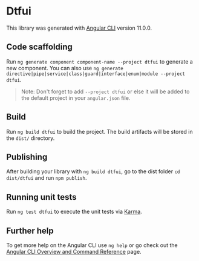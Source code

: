 # Dtfui

This library was generated with [Angular CLI](https://github.com/angular/angular-cli) version 11.0.0.

## Code scaffolding

Run `ng generate component component-name --project dtfui` to generate a new component. You can also use `ng generate directive|pipe|service|class|guard|interface|enum|module --project dtfui`.
> Note: Don't forget to add `--project dtfui` or else it will be added to the default project in your `angular.json` file. 

## Build

Run `ng build dtfui` to build the project. The build artifacts will be stored in the `dist/` directory.

## Publishing

After building your library with `ng build dtfui`, go to the dist folder `cd dist/dtfui` and run `npm publish`.

## Running unit tests

Run `ng test dtfui` to execute the unit tests via [Karma](https://karma-runner.github.io).

## Further help

To get more help on the Angular CLI use `ng help` or go check out the [Angular CLI Overview and Command Reference](https://angular.io/cli) page.
